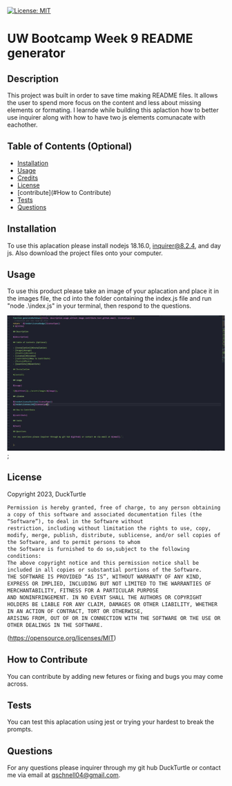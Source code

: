  [![License: MIT](https://img.shields.io/badge/License-MIT-yellow.svg)](https://opensource.org/licenses/MIT)
# UW Bootcamp Week 9 README generator

## Description

This project was built in order to save time making README files. It allows the user to spend more focus on the content and less about missing elements or formating. I learnde while building this aplaction how to better use inquirer along with how to have two js elements comunacate with eachother.

## Table of Contents (Optional)

- [Installation](#installation)
- [Usage](#usage)
- [Credits](#credits)
- [License](#license)
- [contribute](#How to Contribute)
- [Tests](#Tests)
- [Questions](#Questions)

## Installation

To use this aplacation please install nodejs 18.16.0, inquirer@8.2.4, and day js. Also download the project files onto your computer.

## Usage

To use this product please take an image of your aplacation and place it in the images file, the cd into the folder containing the index.js file and run "node .\index.js" in your terminal, then respond to the questions.

![image of code](./assets/images/Capture.JPG);

## License

Copyright 2023, DuckTurtle

    Permission is hereby granted, free of charge, to any person obtaining a copy of this software and associated documentation files (the “Software”), to deal in the Software without 
    restriction, including without limitation the rights to use, copy, modify, merge, publish, distribute, sublicense, and/or sell copies of the Software, and to permit persons to whom 
    the Software is furnished to do so,subject to the following conditions:
    The above copyright notice and this permission notice shall be included in all copies or substantial portions of the Software.
    THE SOFTWARE IS PROVIDED “AS IS”, WITHOUT WARRANTY OF ANY KIND, EXPRESS OR IMPLIED, INCLUDING BUT NOT LIMITED TO THE WARRANTIES OF MERCHANTABILITY, FITNESS FOR A PARTICULAR PURPOSE 
    AND NONINFRINGEMENT. IN NO EVENT SHALL THE AUTHORS OR COPYRIGHT HOLDERS BE LIABLE FOR ANY CLAIM, DAMAGES OR OTHER LIABILITY, WHETHER IN AN ACTION OF CONTRACT, TORT OR OTHERWISE, 
    ARISING FROM, OUT OF OR IN CONNECTION WITH THE SOFTWARE OR THE USE OR OTHER DEALINGS IN THE SOFTWARE.
(https://opensource.org/licenses/MIT)

## How to Contribute

You can contribute by adding new fetures or fixing and bugs you may come across.

## Tests

You can test this aplacation using jest or trying your hardest to break the prompts.

## Questions

For any questions please inquirer through my git hub DuckTurtle or contact me via email at qschnell04@gmail.com.